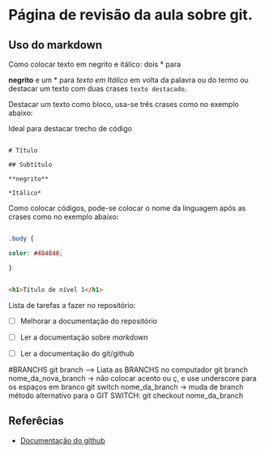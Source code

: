 
# Página de revisão da aula sobre git.

## Uso do markdown



Como colocar texto em negrito e itálico: dois * para

**negrito** e um * para *texto em Itálico* em volta da palavra ou do termo ou destacar um texto com duas crases ``texto destacado``.



Destacar um texto como bloco, usa-se três crases como no exemplo abaixo:

Ideal para destacar trecho de código

```

# Título

## Subtítulo

**negrito**

*Itálico*

```



Como colocar códigos, pode-se colocar o nome da linguagem após as crases como no exemplo abaixo:



```css

.body {

color: #484848;

}

```

```html

<h1>Título de nível 1</h1>

```

Lista de tarefas a fazer no repositório:



- [ ] Melhorar a documentação do repositório

- [ ] Ler a documentação sobre *markdown*

- [ ] Ler a documentação do git/github

#BRANCHS
git branch --> Liata as BRANCHS no computador
git branch nome_da_nova_branch -> não colocar acento ou ç, e use underscore para os espaços em branco
git switch nome_da_branch -> muda de branch
método alternativo para o GIT SWITCH: git checkout  nome_da_branch

## Referêcias

* [Documentação do github](https://docs.github.com/pt/get-started/writing-on-github/getting-started-with-writing-and-formatting-on-github/basic-writing-and-formatting-syntax#headings)